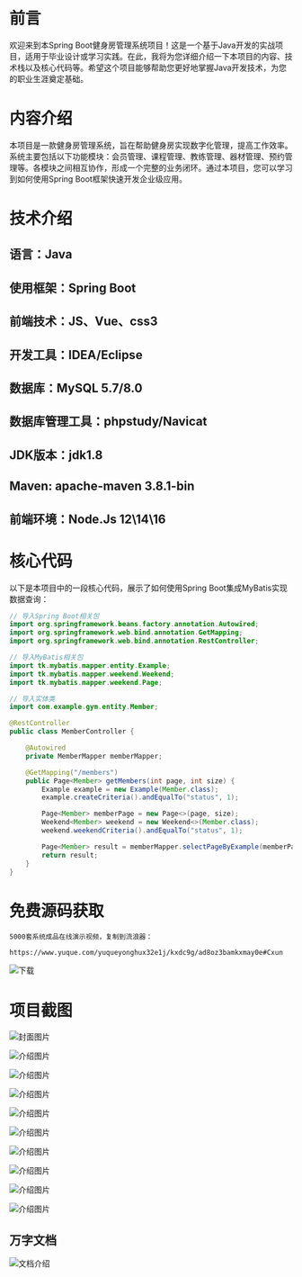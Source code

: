 # 前言

欢迎来到本Spring Boot健身房管理系统项目！这是一个基于Java开发的实战项目，适用于毕业设计或学习实践。在此，我将为您详细介绍一下本项目的内容、技术栈以及核心代码等。希望这个项目能够帮助您更好地掌握Java开发技术，为您的职业生涯奠定基础。

# 内容介绍

本项目是一款健身房管理系统，旨在帮助健身房实现数字化管理，提高工作效率。系统主要包括以下功能模块：会员管理、课程管理、教练管理、器材管理、预约管理等。各模块之间相互协作，形成一个完整的业务闭环。通过本项目，您可以学习到如何使用Spring Boot框架快速开发企业级应用。

# 技术介绍

## 语言：Java
## 使用框架：Spring Boot
## 前端技术：JS、Vue、css3
## 开发工具：IDEA/Eclipse
## 数据库：MySQL 5.7/8.0
## 数据库管理工具：phpstudy/Navicat
## JDK版本：jdk1.8
## Maven: apache-maven 3.8.1-bin
## 前端环境：Node.Js 12\14\16

# 核心代码

以下是本项目中的一段核心代码，展示了如何使用Spring Boot集成MyBatis实现数据查询：

```java
// 导入Spring Boot相关包
import org.springframework.beans.factory.annotation.Autowired;
import org.springframework.web.bind.annotation.GetMapping;
import org.springframework.web.bind.annotation.RestController;

// 导入MyBatis相关包
import tk.mybatis.mapper.entity.Example;
import tk.mybatis.mapper.weekend.Weekend;
import tk.mybatis.mapper.weekend.Page;

// 导入实体类
import com.example.gym.entity.Member;

@RestController
public class MemberController {

    @Autowired
    private MemberMapper memberMapper;

    @GetMapping("/members")
    public Page<Member> getMembers(int page, int size) {
        Example example = new Example(Member.class);
        example.createCriteria().andEqualTo("status", 1);

        Page<Member> memberPage = new Page<>(page, size);
        Weekend<Member> weekend = new Weekend<>(Member.class);
        weekend.weekendCriteria().andEqualTo("status", 1);

        Page<Member> result = memberMapper.selectPageByExample(memberPage, example);
        return result;
    }
}
```

# 免费源码获取

```
5000套系统成品在线演示视频，复制到流浪器： 
```
```
https://www.yuque.com/yuqueyonghux32e1j/kxdc9g/ad8oz3bamkxmay0e#Cxun
```
![下载](https://img12.360buyimg.com/ddimg/jfs/t1/339687/11/1349/28408/68ad865fF412d7877/adaa650483a100f2.jpg)

# 项目截图

![封面图片](https://img12.360buyimg.com/ddimg/jfs/t1/317542/12/24727/132423/689db492Fd7800232/7f7b6c1a6621dad0.jpg)

![介绍图片](https://img11.360buyimg.com/ddimg/jfs/t1/328208/38/4430/28370/689db470F6226997d/b8313283127c3b0d.jpg)

![介绍图片](https://img14.360buyimg.com/ddimg/jfs/t1/295810/30/22576/69861/689db471F3f6d9414/544aef2f4f54394f.jpg)

![介绍图片](https://img13.360buyimg.com/ddimg/jfs/t1/311985/36/26358/29685/689db471F50532baf/7ba7acea2f3bdea3.jpg)

![介绍图片](https://img14.360buyimg.com/ddimg/jfs/t1/290516/19/23322/33254/689db472F7513b5dc/f9bc3d023b0b7306.jpg)

![介绍图片](https://img10.360buyimg.com/ddimg/jfs/t1/310046/2/26300/48481/689db473F9b89cda2/253814a9aa5fb4e8.jpg)

![介绍图片](https://img13.360buyimg.com/ddimg/jfs/t1/304265/10/27100/34674/689db473F46c98926/b39b0b77aa8471dc.jpg)

![介绍图片](https://img14.360buyimg.com/ddimg/jfs/t1/323980/10/4375/52757/689db474F019086db/97474934c6569da3.jpg)

![介绍图片](https://img13.360buyimg.com/ddimg/jfs/t1/321363/8/24828/55348/689db474Fea6871df/f36c794c157f6981.jpg)

![介绍图片](https://img14.360buyimg.com/ddimg/jfs/t1/324364/31/4397/71323/689db475Fd79dfb3a/8b53ce47d9692343.jpg)


## 万字文档
![文档介绍](https://img14.360buyimg.com/ddimg/jfs/t1/338393/1/3576/156947/68b1ad0cF74dc525c/ff9cd6c574295685.jpg)
